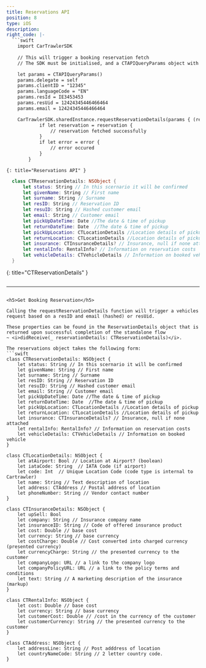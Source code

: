 ```yaml
---
title: Reservations API
position: 8
type: iOS
description:
right_code: |-
  ```swift
    import CarTrawlerSDK
  
    // This will trigger a booking reservation fetch
    // The SDK must be initialised, and a CTAPIQueryParams object with the necessary parameters must be set before calling this method

    let params = CTAPIQueryParams()  
    params.delegate = self
    params.clientID = "12345"
    params.languageCode = "EN"
    params.resId = IE3453453
    params.resUid = 12424345446466464
    params.email = 12424345446466464

    CarTrawlerSDK.sharedInstance.requestReservationDetails(params { (reservation, error) in
            if let reservation = reservation {
                // reservation fetched successfully
            }
            if let error = error {
                // error occured
            }
        }
  ```
    {: title="Reservations API" }

  ```swift
    class CTReservationDetails: NSObject {
        let status: String // In this scernario it will be confirmed
        let givenName: String // First name
        let surname: String // Surname
        let resID: String // Reservation ID
        let resuID: String // Hashed customer email
        let email: String // Customer email
        let pickUpDateTime: Date //The date & time of pickup
        let returnDateTime: Date  //The date & time of pickup 
        let pickUpLocation: CTLocationDetails //Location details of pickup
        let returnLocation: CTLocationDetails //Location details of pickup
        let insurance: CTInsuranceDetails? // Insurance, null if none attached
        let rentalInfo: RentalInfo? // Information on reservation costs
        let vehicleDetails: CTVehicleDetails // Information on booked vehicle
    }
  ```
  {: title="CTReservationDetails" }
  
  ```swift
  
  ```


---
```

<h5>Get Booking Reservation</h5>

Calling the requestReservationDetails function will trigger a vehicles request based on a resID and email (hashed) or resUid. 

These properties can be found in the ReservationDetails object that is returned upon successful completion of the standalone flow 
~ <i>didReceive(_ reservationDetails: CTReservationDetails)</i>. 

The reservations object takes the following form:
```swift
class CTReservationDetails: NSObject {
    let status: String // In this scernario it will be confirmed
    let givenName: String // First name
    let surname: String // Surname
    let resID: String // Reservation ID
    let resuID: String // Hashed customer email
    let email: String // Customer email
    let pickUpDateTime: Date //The date & time of pickup
    let returnDateTime: Date  //The date & time of pickup 
    let pickUpLocation: CTLocationDetails //Location details of pickup
    let returnLocation: CTLocationDetails //Location details of pickup
    let insurance: CTInsuranceDetails? // Insurance, null if none attached
    let rentalInfo: RentalInfo? // Information on reservation costs
    let vehicleDetails: CTVehicleDetails // Information on booked vehicle
}

class CTLocationDetails: NSObject {
    let atAirport: Bool // Location at Airport? (boolean)
    let iataCode: String  // IATA Code (if airport)
    let code: Int  // Unique Location Code (code type is internal to Cartrawler)
    let name: String // Text description of location
    let address: CTAddress // Postal address of location
    let phoneNumber: String // Vendor contact number
}

class CTInsuranceDetails: NSObject {
    let upSell: Bool
    let company: String // Insurance company name
    let insuranceID: String // Code of offered insurance product
    let cost: Double // base cost
    let currency: String // base currency
    let costCharge: Double // Cost converted into charged currency (presented currency)
    let currencyCharge: String // the presented currency to the customer
    let companyLogo: URL // a link to the company logo
    let companyPolicyURL: URL // a link to the policy terms and conditions
    let text: String // A marketing description of the insurance (markup)
}

class CTRentalInfo: NSObject {
    let cost: Double // base cost
    let currency: String // base currency
    let customerCost: Double // /cost in the currency of the customer
    let customerCurrency: String // the presented currency to the customer
}

class CTAddress: NSObject {
    let addressLine: String // Post adddress of location
    let countryNameCode: String // 2 letter country code.
}



```
